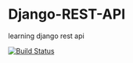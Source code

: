 # Django-REST-API
learning django rest api

[![Build Status](https://travis-ci.org/sbhusal123/Django-REST-API.svg?branch=master)](https://travis-ci.org/sbhusal123/Django-REST-API)
